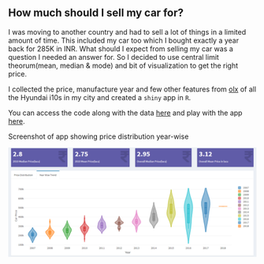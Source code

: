 How much should I sell my car for?
----------------------------------

I was moving to another country and had to sell a lot of things in a
limited amount of time. This included my car too which I bought exactly
a year back for 285K in INR. What should I expect from selling my car
was a question I needed an answer for. So I decided to use central limit
theorum(mean, median & mode) and bit of visualization to get the right
price.

I collected the price, manufacture year and few other features from
[olx](https://www.olx.in/) of all the Hyundai i10s in my city and
created a `shiny` app in `R`.

You can access the code along with the data
[here](https://github.com/nitishsahay023/olxCars) and play with the app
[here](https://nitishsahay.shinyapps.io/olxCarsGit/).

Screenshot of app showing price distribution year-wise

![Price Distrubution](/images/olxCarsSnapshot.PNG)
